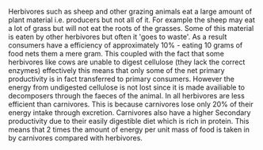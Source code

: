 Herbivores such as sheep and other grazing animals eat a large amount of plant material i.e. producers but not all of it. For example the sheep may eat a lot of grass but will not eat the roots of the grasses. Some of this material is eaten by other herbivores but often it 'goes to waste'. As a result consumers have a efficiency of approximately 10% - eating 10 grams of food nets them a mere gram. This coupled with the fact that some herbivores like cows are unable to digest cellulose (they lack the correct enzymes) effectively this means that only some of the net primary productivity is in fact transferred to primary consumers. However the energy from undigested cellulose is not lost since it is made availiable to decomposers through the faeces of the animal. In all herbivores are less efficient than carnivores. This is because carnivores lose only 20% of their energy intake through excretion. Carnivores also have a higher Secondary productivity due to their easily digestible diet which is rich in protein. This means that 2 times the amount of energy per unit mass of food is taken in by carnivores compared with herbivores.
